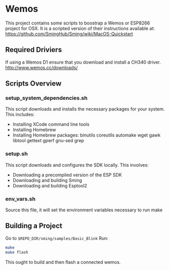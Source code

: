 # Wemos

This project contains some scripts to boostrap a Wemos or ESP8266 project for OSX. It is a scripted version of their instructions available at: https://github.com/SmingHub/Sming/wiki/MacOS-Quickstart

## Required Driviers
If using a Wemos D1 ensure that you download and install a CH340 driver. 
http://www.wemos.cc/downloads/

## Scripts Overview

### setup_system_dependencies.sh
This script downloads and installs the necessary packages for your system. This includes:
- Installing XCode command line tools
- Installing Homebrew
- Installing Homebrew packages: binutils coreutils automake wget gawk libtool gettext gperf gnu-sed grep


### setup.sh
This script downloads and configures the SDK locally. This involves:
- Downloading a precompiled version of the ESP SDK
- Downloading and building Sming
- Downloading and building Esptool2


### env_vars.sh
Source this file, it will set the environment variables necessary to run make

## Building a Project
Go to `$REPO_DIR/sming/samples/Basic_Blink`
Run:
```bash
make
make flash
```

This ought to build and then flash a connected wemos.
